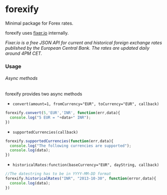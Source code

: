 # forexify
Minimal package for Forex rates.

forexify uses [fixer.io](http://fixer.io/) internally.

*Fixer.io is a free JSON API for current and historical foreign exchange rates published by the European Central Bank.
The rates are updated daily around 4PM CET.*

### Usage

###### Async methods

forexify provides two async methods

* `convert(amount=1, fromCurrency="EUR", toCurrency="EUR", callback)`
```javascript
forexify.convert(5,'EUR','INR', function(err,data){
  console.log("5 EUR = "+data+" INR");
})
```
* `supportedCurrencies(callback)`
```javascript
forexify.supportedCurrencies(function(err,data){
  console.log("The following currencies are supported");
  console.log(data);
})
```
* `historicalRates:function(baseCurrency="EUR", dayString, callback)`
```javascript
//The datestring has to be in YYYY-MM-DD format
forexify.historicalRates("INR", "2013-10-30", function(error,data){
  console.log(data);
})
```



